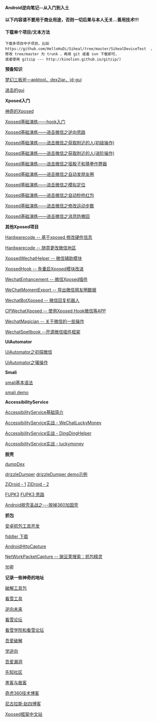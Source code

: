 #### Android逆向笔记--从入门到入土

#### 以下内容请不要用于商业用途，否则一切后果与本人无关...善用技术!!!

#### 下载单个项目/文本方法

```
下载多项目中子项目，比如  https://github.com/HelloHuDi/Siheal/tree/master/SihealDeviceTest  ，
修改 tree/master 为 trunk ，再用 git 或者 svn 下载即可，
或者使用 gitzip --- http://kinolien.github.io/gitzip/)
```

**预备知识**

[梦幻三板斧—apktool、dex2jar、jd-gui](1.梦幻三板斧—apktool、dex2jar、jd-gui.md)

[进击的gui](2.进击的gui.md)

**Xposed入门**

[神奇的Xposed](3.神奇的Xposed.md)

[Xposed基础演练——hook入门](projects/XposedTest)

[Xposed基础演练——进击微信之逆向思路](projects/XposedHookWeiXin1)

[Xposed基础演练——进击微信之获取附近的人(初级操作)](projects/XposedHookWeiXin2)

[Xposed基础演练——进击微信之获取附近的人(进阶操作)](projects/XposedHookWeiXin3)

[Xposed基础演练——进击微信之摇骰子和猜拳作弊器](projects/XposedHookWeiXin4)

[Xposed基础演练——进击微信之自动发朋友圈](projects/XposedHookWeiXin5)

[Xposed基础演练——进击微信之模拟定位](projects/XposedHookWeiXin6)

[Xposed基础演练——进击微信之自动秒抢红包](projects/XposedHookWeiXin7)

[Xposed基础演练——进击微信之修改运动步数](projects/XposedHookWeiXin8)

[Xposed基础演练——进击微信之消息防撤回](projects/XposedHookWeiXin9)

**其他Xposed项目**

[Hardwarecode -- 基于xposed 修改硬件信息](https://github.com/1998lixin/Hardwarecode)

[Hardwarecode -- 随意更改微信地区](https://github.com/MartinHan01/weixin_change_city)

[XposedWechatHelper -- 微信辅助模块](https://github.com/wuxiaosu/XposedWechatHelper)

[XposedHook -- 免重启Xposed模块改进](https://github.com/shuihuadx/XposedHook)

[WechatEnhancement -- 微信Xposed插件](https://github.com/firesunCN/WechatEnhancement)

[WeChatMomentExport -- 导出微信朋友圈数据](https://github.com/Chion82/WeChatMomentExport)

[WechatBotXposed -- 微信回复机器人](https://github.com/Blankeer/WechatBotXposed)

[CPWechatXposed -- 使用Xposed Hook微信等APP](https://github.com/coder-pig/CPWechatXposed)

[WechatMagician -- 关于微信的一些操作](https://github.com/Gh0u1L5/WechatMagician)

[WechatSpellbook --开源微信插件框架](https://github.com/Gh0u1L5/WechatSpellbook)

**UiAutomator**

[UiAutomator之初探微信](projects/uiAutoMator1)

[UiAutomator之骚操作](projects/uiAutoMator2)

**Smali**

[smali基本语法](smali.md)

[smali demo](projects/SmaliDemo)

**AccessibilityService**

[AccessibilityService基础简介](accessibilityService.md)

[AccessibilityService实战 - WeChatLuckyMoney](https://github.com/geeeeeeeeek/WeChatLuckyMoney)

[AccessibilityService实战 - DingDingHelper](https://github.com/Justson/DingDingHelper)

[AccessibilityService实战 - luckymoney](https://github.com/chenjishi/luckymoney)

**脱壳**

[dumpDex](https://github.com/WrBug/dumpDex)

[drizzleDumper](https://github.com/DrizzleRisk/drizzleDumper) [drizzleDumper demo示例](https://blog.csdn.net/fengyenom1/article/details/78652641)

[ZjDroid - 1](https://github.com/KB5201314/ZjDroid)  [ZjDroid - 2](https://github.com/halfkiss/ZjDroid)

[FUPK3](https://github.com/F8LEFT/FUPK3) [FUPK3 思路](https://bbs.pediy.com/thread-246117.htm)

[Android脱壳圣战之---脱掉360加固壳](https://blog.csdn.net/fengyenom1/article/details/78652641)

**抓包**

[安卓抓包工具开发](https://www.jianshu.com/p/ae4d433597ce)

[fiddler 下载](https://www.telerik.com/download/fiddler)

[AndroidHttpCapture](https://github.com/JZ-Darkal/AndroidHttpCapture)

[NetWorkPacketCapture -- 豌豆荚搜索：抓包精灵](https://github.com/huolizhuminh/NetWorkPacketCapture)

加密

**记录一些神奇的地址**

[破解工具包](https://down.52pojie.cn/Tools/Android_Tools/)

[看雪工具](https://tools.pediy.com/)

[逆向未来](https://www.pd521.com/)

[看雪论坛](https://bbs.pediy.com/)

[看雪学院和看雪论坛](http://www.pediy.com/)

[吾爱破解](https://www.52pojie.cn/forum.php)

[学逆向](https://www.xuenixiang.com/)

[吾爱漏洞](http://www.52bug.cn/)

[先知社区](https://xz.aliyun.com/)

[黑客与极客](http://www.freebuf.com/wenku)

[奇虎360技术博客](http://blogs.360.cn/)

[尼古拉斯·赵四博客](http://www.wjdiankong.cn/)

[Xposed框架中文站](https://xposed.appkg.com/)

